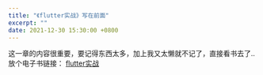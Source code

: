 ```yaml
---
title: "《flutter实战》写在前面"
excerpt: ""
date: 2021-12-30 15:30:00 +0800
---
```


这一章的内容很重要，要记得东西太多，加上我又太懒就不记了，直接看书去了..
放个电子书链接： [flutter实战](https://book.flutterchina.club/)

